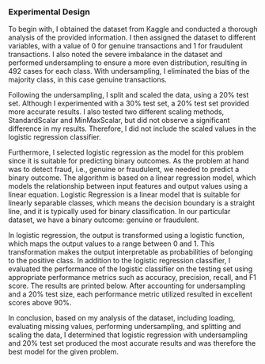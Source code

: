 ### Experimental Design

To begin with, I obtained the dataset from Kaggle and conducted a thorough analysis of the provided information. I then assigned the dataset to different variables, with a value of 0 for genuine transactions and 1 for fraudulent transactions. I also noted the severe imbalance in the dataset and performed undersampling to ensure a more even distribution, resulting in 492 cases for each class. With undersampling, I eliminated the bias of the majority class, in this case genuine transactions.

Following the undersampling, I split and scaled the data, using a 20% test set. Although I experimented with a 30% test set, a 20% test set provided more accurate results. I also tested two different scaling methods, StandardScalar and MinMaxScalar, but did not observe a significant difference in my results. Therefore, I did not include the scaled values in the logistic regression classifier.

Furthermore, I selected logistic regression as the model for this problem since it is suitable for predicting binary outcomes. As the problem at hand was to detect fraud, i.e., genuine or fraudulent, we needed to predict a binary outcome. The algorithm is based on a linear regression model, which models the relationship between input features and output values using a linear equation. Logistic Regression is a linear model that is suitable for linearly separable classes, which means the decision boundary is a straight line, and it is typically used for binary classification. In our particular dataset, we have a binary outcome: genuine or fraudulent. 

In logistic regression, the output is transformed using a logistic function, which maps the output values to a range between 0 and 1. This transformation makes the output interpretable as probabilities of belonging to the positive class. In addition to the logistic regression classifier, I evaluated the performance of the logistic classifier on the testing set using appropriate performance metrics such as accuracy, precision, recall, and F1 score. The results are printed below. After accounting for undersampling and a 20% test size, each performance metric utilized resulted in excellent scores above 90%.

In conclusion, based on my analysis of the dataset, including loading, evaluating missing values, performing undersampling, and splitting and scaling the data, I determined that logistic regression with undersampling and 20% test set produced the most accurate results and was therefore the best model for the given problem.
